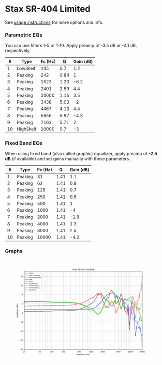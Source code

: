 # Stax SR-404 Limited
See [usage instructions](https://github.com/jaakkopasanen/AutoEq#usage) for more options and info.

### Parametric EQs
You can use filters 1-5 or 1-10. Apply preamp of -3.5 dB or -4.1 dB, respectively.

|   # | Type      |   Fc (Hz) |    Q |   Gain (dB) |
|-----|-----------|-----------|------|-------------|
|   1 | LowShelf  |       105 | 0.7  |         1.2 |
|   2 | Peaking   |       242 | 0.84 |         1   |
|   3 | Peaking   |      1523 | 1.23 |        -6.2 |
|   4 | Peaking   |      2401 | 2.89 |         4.4 |
|   5 | Peaking   |     10000 | 1.15 |         3.5 |
|   6 | Peaking   |      3438 | 5.03 |        -2   |
|   7 | Peaking   |      4467 | 4.13 |         4.4 |
|   8 | Peaking   |      5856 | 5.97 |        -4.3 |
|   9 | Peaking   |      7163 | 5.71 |         2   |
|  10 | HighShelf |     10000 | 0.7  |        -3   |

### Fixed Band EQs
When using fixed band (also called graphic) equalizer, apply preamp of **-2.5 dB** (if available) and set gains manually with these parameters.

|   # | Type    |   Fc (Hz) |    Q |   Gain (dB) |
|-----|---------|-----------|------|-------------|
|   1 | Peaking |        31 | 1.41 |         1.1 |
|   2 | Peaking |        62 | 1.41 |         0.8 |
|   3 | Peaking |       125 | 1.41 |         0.7 |
|   4 | Peaking |       250 | 1.41 |         0.6 |
|   5 | Peaking |       500 | 1.41 |         1   |
|   6 | Peaking |      1000 | 1.41 |        -4   |
|   7 | Peaking |      2000 | 1.41 |        -1.8 |
|   8 | Peaking |      4000 | 1.41 |         1.3 |
|   9 | Peaking |      8000 | 1.41 |         2.5 |
|  10 | Peaking |     16000 | 1.41 |        -4.2 |

### Graphs
![](./Stax%20SR-404%20Limited.png)
